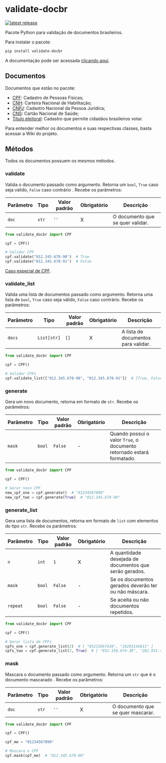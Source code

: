 # validate-docbr
<a href="https://pypi.org/project/validate-docbr/">
  <img src="https://img.shields.io/pypi/v/validate-docbr.svg" alt="latest release" />
</a>

Pacote Python para validação de documentos brasileiros.

Para instalar o pacote:
```bash
pip install validate-docbr
```

A documentação pode ser acessada [clicando aqui](https://alvarofpp.github.io/validate-docbr).

## Documentos
Documentos que estão no pacote:

- [CPF](https://github.com/alvarofpp/validate-docbr/wiki/CPF): Cadastro de Pessoas Físicas;
- [CNH](#): Carteira Nacional de Habilitação;
- [CNPJ](https://github.com/alvarofpp/validate-docbr/wiki/CNPJ): Cadastro Nacional da Pessoa Jurídica;
- [CNS](https://github.com/alvarofpp/validate-docbr/wiki/CNS): Cartão Nacional de Saúde;
- [Título eleitoral](#): Cadastro que permite cidadãos brasileiros votar.

Para entender melhor os documentos e suas respectivas classes, basta acessar a Wiki do projeto.

## Métodos
Todos os documentos possuem os mesmos métodos.

### validate
Valida o documento passado como argumento. Retorna um `bool`, `True` caso seja válido, `False` caso contrário . Recebe os parâmetros:

| Parâmetro | Tipo | Valor padrão | Obrigatório | Descrição |
| --------- | ---- | ----------- | ------------ | --------- |
| `doc` | `str`| `''` | X | O documento que se quer validar. |

```python
from validate_docbr import CPF

cpf = CPF()

# Validar CPF
cpf.validate("012.345.678-90")  # True
cpf.validate("012.345.678-91")  # False
```

[Caso especial de CPF](https://alvarofpp.github.io/validate-docbr/guia-de-uso/#caso-especial-de-cpf).

### validate_list

Valida uma lista de documentos passado como argumento. Retorna uma lista de `bool`, `True` caso seja válido, `False` caso contrário. Recebe os parâmetros:

| Parâmetro | Tipo | Valor padrão | Obrigatório | Descrição |
| --------- | ---- | ----------- | ------------ | --------- |
| `docs` | `List[str]`| `[]` | X | A lista de documentos para validar. |

```python
from validate_docbr import CPF

cpf = CPF()

# Validar CPFs
cpf.validate_list(["012.345.678-90", "012.345.678-91"])  # [True, False]
```

### generate
Gera um novo documento, retorna em formato de `str`. Recebe os parâmetros:

| Parâmetro | Tipo | Valor padrão | Obrigatório | Descrição |
| --------- | ---- | ----------- | ------------ | --------- |
| `mask` | `bool` | `False` | - | Quando possui o valor `True`, o documento retornado estará formatado. |

```python
from validate_docbr import CPF

cpf = CPF()

# Gerar novo CPF
new_cpf_one = cpf.generate()  # "01234567890"
new_cpf_two = cpf.generate(True)  # "012.345.678-90"
```

### generate_list
Gera uma lista de documentos, retorna em formato de `list` com elementos do tipo `str`. Recebe os parâmetros:

| Parâmetro | Tipo | Valor padrão | Obrigatório | Descrição |
| --------- | ---- | ----------- | ------------ | --------- |
| `n` | `int` | `1` | X | A quantidade desejada de documentos que serão gerados. |
| `mask` | `bool` | `False` | - | Se os documentos gerados deverão ter ou não máscara. |
| `repeat` | `bool` | `False` | - | Se aceita ou não documentos repetidos. |
    
```python
from validate_docbr import CPF

cpf = CPF()

# Gerar lista de CPFs
cpfs_one = cpf.generate_list(2)  # [ "85215667438", "28293145811" ]
cpfs_two = cpf.generate_list(2, True)  # [ "852.156.674-38", "282.931.458-11" ]
```

### mask
Mascara o documento passado como argumento. Retorna um `str` que é o documento mascarado . Recebe os parâmetros:

| Parâmetro | Tipo | Valor padrão | Obrigatório | Descrição |
| --------- | ---- | ----------- | ------------ | --------- |
| `doc` | `str`| `''` | X | O documento que se quer mascarar. |

```python
from validate_docbr import CPF

cpf = CPF()

cpf_me = "01234567890"

# Mascara o CPF
cpf.mask(cpf_me)  # "012.345.678-90"
```
